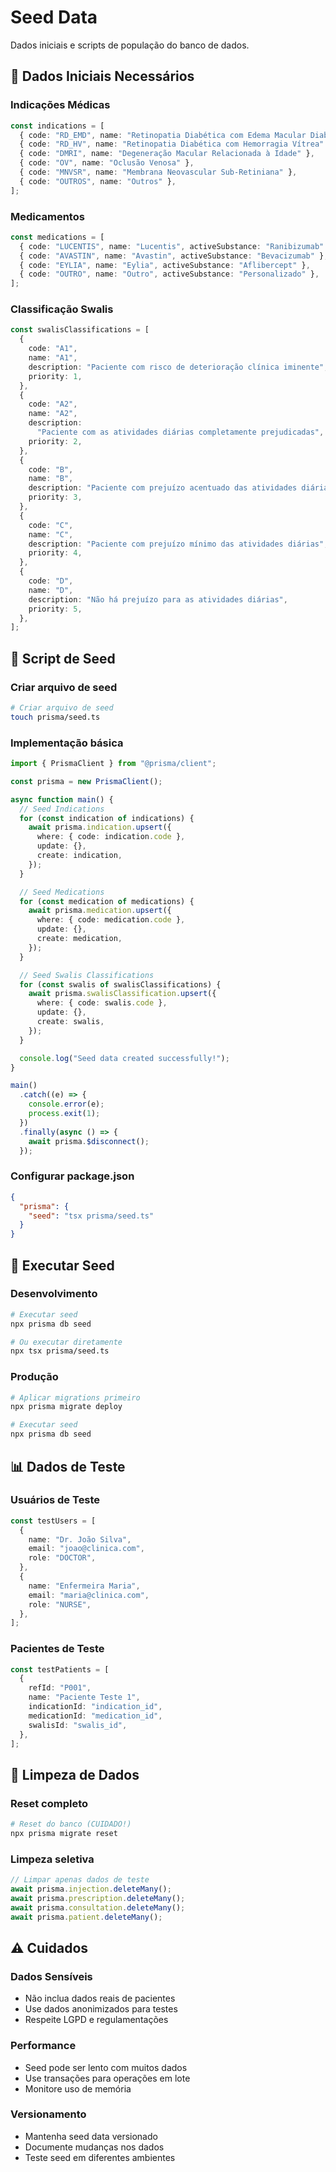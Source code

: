 # Seed Data

Dados iniciais e scripts de população do banco de dados.

## 🌱 Dados Iniciais Necessários

### Indicações Médicas

```typescript
const indications = [
  { code: "RD_EMD", name: "Retinopatia Diabética com Edema Macular Diabético" },
  { code: "RD_HV", name: "Retinopatia Diabética com Hemorragia Vítrea" },
  { code: "DMRI", name: "Degeneração Macular Relacionada à Idade" },
  { code: "OV", name: "Oclusão Venosa" },
  { code: "MNVSR", name: "Membrana Neovascular Sub-Retiniana" },
  { code: "OUTROS", name: "Outros" },
];
```

### Medicamentos

```typescript
const medications = [
  { code: "LUCENTIS", name: "Lucentis", activeSubstance: "Ranibizumab" },
  { code: "AVASTIN", name: "Avastin", activeSubstance: "Bevacizumab" },
  { code: "EYLIA", name: "Eylia", activeSubstance: "Aflibercept" },
  { code: "OUTRO", name: "Outro", activeSubstance: "Personalizado" },
];
```

### Classificação Swalis

```typescript
const swalisClassifications = [
  {
    code: "A1",
    name: "A1",
    description: "Paciente com risco de deterioração clínica iminente",
    priority: 1,
  },
  {
    code: "A2",
    name: "A2",
    description:
      "Paciente com as atividades diárias completamente prejudicadas",
    priority: 2,
  },
  {
    code: "B",
    name: "B",
    description: "Paciente com prejuízo acentuado das atividades diárias",
    priority: 3,
  },
  {
    code: "C",
    name: "C",
    description: "Paciente com prejuízo mínimo das atividades diárias",
    priority: 4,
  },
  {
    code: "D",
    name: "D",
    description: "Não há prejuízo para as atividades diárias",
    priority: 5,
  },
];
```

## 🚀 Script de Seed

### Criar arquivo de seed

```bash
# Criar arquivo de seed
touch prisma/seed.ts
```

### Implementação básica

```typescript
import { PrismaClient } from "@prisma/client";

const prisma = new PrismaClient();

async function main() {
  // Seed Indications
  for (const indication of indications) {
    await prisma.indication.upsert({
      where: { code: indication.code },
      update: {},
      create: indication,
    });
  }

  // Seed Medications
  for (const medication of medications) {
    await prisma.medication.upsert({
      where: { code: medication.code },
      update: {},
      create: medication,
    });
  }

  // Seed Swalis Classifications
  for (const swalis of swalisClassifications) {
    await prisma.swalisClassification.upsert({
      where: { code: swalis.code },
      update: {},
      create: swalis,
    });
  }

  console.log("Seed data created successfully!");
}

main()
  .catch((e) => {
    console.error(e);
    process.exit(1);
  })
  .finally(async () => {
    await prisma.$disconnect();
  });
```

### Configurar package.json

```json
{
  "prisma": {
    "seed": "tsx prisma/seed.ts"
  }
}
```

## 🔄 Executar Seed

### Desenvolvimento

```bash
# Executar seed
npx prisma db seed

# Ou executar diretamente
npx tsx prisma/seed.ts
```

### Produção

```bash
# Aplicar migrations primeiro
npx prisma migrate deploy

# Executar seed
npx prisma db seed
```

## 📊 Dados de Teste

### Usuários de Teste

```typescript
const testUsers = [
  {
    name: "Dr. João Silva",
    email: "joao@clinica.com",
    role: "DOCTOR",
  },
  {
    name: "Enfermeira Maria",
    email: "maria@clinica.com",
    role: "NURSE",
  },
];
```

### Pacientes de Teste

```typescript
const testPatients = [
  {
    refId: "P001",
    name: "Paciente Teste 1",
    indicationId: "indication_id",
    medicationId: "medication_id",
    swalisId: "swalis_id",
  },
];
```

## 🧹 Limpeza de Dados

### Reset completo

```bash
# Reset do banco (CUIDADO!)
npx prisma migrate reset
```

### Limpeza seletiva

```typescript
// Limpar apenas dados de teste
await prisma.injection.deleteMany();
await prisma.prescription.deleteMany();
await prisma.consultation.deleteMany();
await prisma.patient.deleteMany();
```

## ⚠️ Cuidados

### Dados Sensíveis

- Não inclua dados reais de pacientes
- Use dados anonimizados para testes
- Respeite LGPD e regulamentações

### Performance

- Seed pode ser lento com muitos dados
- Use transações para operações em lote
- Monitore uso de memória

### Versionamento

- Mantenha seed data versionado
- Documente mudanças nos dados
- Teste seed em diferentes ambientes
